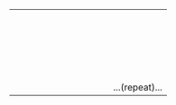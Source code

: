 <table><tr><td><tr><td><td><td><td><td><td><td><td><td><td><td><td><tr><td><tr><td><td><td><td><td><td><td><td><td><td><td><td><tr><td><tr><td><td><td><td><td><td><td><td><td><td><td><td><tr><td><tr><td><td><td><td><td><td><td><td><td><td><td><td><tr><td><tr><td><td><td><td><td><td><td><td><td><td><td><td><tr><td><tr><td><td><td><td><td><td><td><td><td><td><td><td><tr><td><tr><td><td><td><td><td><td><td><td><td><td><td><td><tr><td><tr><td><td><td><td><td><td><td><td><td><td><td><td><tr><td><tr><td><td><td><td><td><td><td><td><td><td><td><td><tr><td><tr><td><td><td><td><td><td><td><td><td><td><td><td><tr><td><tr><td><td><td><td><td><td><td><td><td><td><td><td>...(repeat)...</td></td></td></td></td></td></td></td></td></td></td></td></td></td></td></td></td></td></td></td></td></td></td></td></td></td></td></td></td></td></td></td></td></td></td></td></td></td></td></td></td></td></td></td></td></td></td></td></td></td></td></td></td></td></td></td></td></td></td></td></td></td></td></td></td></td></td></td></td></td></td></td></td></td></td></td></td></td></td></td></td></td></td></td></td></td></td></td></td></td></td></td></td></td></td></td></td></td></td></td></td></td></td></td></td></td></td></td></td></td></td></td></td></td></td></td></td></td></td></td></td></td></td></td></td></td></td></td></td></td></td></td></tr></td></tr></table>
